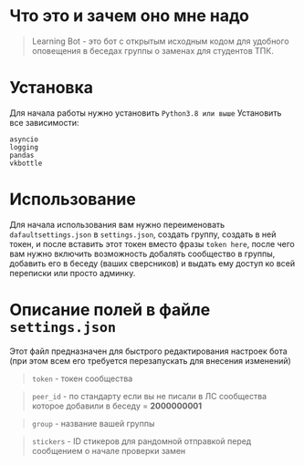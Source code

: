 # Что это и зачем оно мне надо
> Learning Bot - это бот с открытым исходным кодом для удобного оповещения в беседах группы о заменах для студентов ТПК.

# Установка
Для начала работы нужно установить `Python3.8 или выше`
Установить все зависимости:
```
asyncio
logging
pandas
vkbottle
```

# Использование
Для начала использования вам нужно переименовать `dafaultsettings.json` в `settings.json`, создать группу, создать в ней токен, и после вставить этот токен вместо фразы `token here`, после чего вам нужно включить возможность добалять сообщество в группы, добавить его в беседу (ваших сверсников) и выдать ему доступ ко всей переписки или просто админку.

# Описание полей в файле `settings.json`
Этот файл предназначен для быстрого редактирования настроек бота (при этом всем его требуется перезапускать для внесения изменений)

> `token` - токен сообщества

> `peer_id` - по стандарту если вы не писали в ЛС сообщества которое добавили в беседу = **2000000001**

> `group` - название вашей группы

> `stickers` - ID стикеров для рандомной отправкой перед сообщением о начале проверки замен
